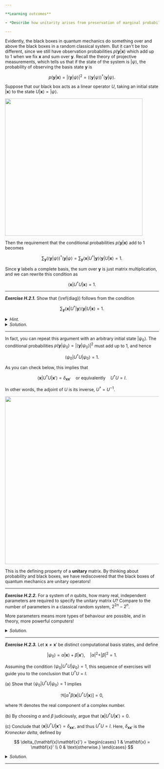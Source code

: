 ```yaml
---

**Learning outcomes**

- *Describe how unitarity arises from preservation of marginal probabilities.*

---
```


Evidently, the black boxes in quantum mechanics do something over and above the black boxes in a random classical system. But it can't be *too* different, since we still have observation probabilities $p(\mathbf{y}\vert \mathbf{x})$ which add up to $1$ when we fix $\mathbf{x}$ and sum over $\mathbf{y}$. Recall the theory of projective measurements, which tells us that if the state of the system is $\vert \psi\rangle$, the probability of observing the basis state $\mathbf{y}$ is

$$
p(\mathbf{y}\vert \mathbf{x}) = \vert \langle \mathbf{y}\vert  \psi\rangle\vert ^2 = (\langle \mathbf{y}\vert  \psi\rangle)^\dagger\langle \mathbf{y}\vert  \psi\rangle.
$$

Suppose that our black box acts as a linear operator $U$, taking an initial state $\vert \mathbf{x}\rangle$ to the state $U\vert \mathbf{x}\rangle = \vert \psi\rangle$.

<img src="pics/unitary.svg" width="450px">

Then the requirement that the conditional probabilities $p(\mathbf{y}\vert \mathbf{x})$ add to $1$ becomes

$$
\sum_{\mathbf{y}} (\langle \mathbf{y}\vert  \psi\rangle)^\dagger\langle \mathbf{y}\vert  \psi\rangle = \sum_{\mathbf{y}} \langle \mathbf{x}\vert  U^\dagger\vert \mathbf{y}\rangle\langle \mathbf{y}\vert  U\vert \mathbf{x}\rangle = 1.
$$

Since $\mathbf{y}$ labels a complete basis, the sum over $\mathbf{y}$ is just matrix multiplication, and we can rewrite this condition as

$$
\langle \mathbf{x}\vert U^\dagger U\vert \mathbf{x}\rangle = 1. \tag{1}\label{diag}
$$

---

***Exercise H.2.1.*** Show that (\ref{diag}) follows from the
condition

$$
\sum_{\mathbf{y}} \langle \mathbf{x}\vert  U^\dagger\vert
\mathbf{y}\rangle\langle \mathbf{y}\vert  U\vert \mathbf{x}\rangle = 1.
$$

<details>
<summary><i>Hint.</i></summary>
First show that

$$
\sum_{\mathbf{y}} \vert \mathbf{y}\rangle \langle \mathbf{y}\vert = I.
$$
</details>

<details>
<summary><i>Solution.</i></summary>
Let us prove the equation in the hint first.
To check that

$$
\sum_{\mathbf{y}} \vert \mathbf{y}\rangle \langle \mathbf{y}\vert = I,
$$

it suffices to show that both act on computational basis elements in
the same way.
By definition of the identity, $I\vert\mathbf{x}\rangle =
\vert\mathbf{x}\rangle$.
Since $\mathbf{y}$ ranges over computational basis elements, and
$\langle \mathbf{y}\vert \mathbf{x}\rangle = 0$ unless $\mathbf{y} =
\mathbf{x}$,

$$
\begin{align*}
\sum_{\mathbf{y}} \vert \mathbf{y}\rangle \langle \mathbf{y}\vert
\mathbf{x}\rangle & = \vert \mathbf{x}\rangle \langle \mathbf{x}\vert
\mathbf{x}\rangle \\
&= \vert\mathbf{x}\rangle
\end{align*}
$$

since $\langle \mathbf{x}\vert \mathbf{x}\rangle =1$, i.e., states are
normalized.
Thus, the hint is proved. We can now use this as follows:

$$
\begin{align*}
\sum_{\mathbf{y}} \langle \mathbf{x}\vert  U^\dagger\vert
\mathbf{y}\rangle\langle \mathbf{y}\vert  U\vert \mathbf{x}\rangle & =
\langle \mathbf{x}\vert  U^\dagger \left[\sum_{\mathbf{y}}\vert
\mathbf{y}\rangle\langle \mathbf{y}\vert \right]  U\vert
\mathbf{x}\rangle \\
& =
\langle \mathbf{x}\vert  U^\dagger I U\vert
\mathbf{x}\rangle \\
& =
\langle \mathbf{x}\vert  U^\dagger U\vert
\mathbf{x}\rangle.
\end{align*}
$$

Thus,

$$
\sum_{\mathbf{y}} \langle \mathbf{x}\vert  U^\dagger\vert
\mathbf{y}\rangle\langle \mathbf{y}\vert  U\vert \mathbf{x}\rangle = 1
$$

is equivalent to (\ref{diag}). ▢
</details>

---

In fact, you can repeat this argument with an arbitrary initial state $\vert \psi_0\rangle$. The conditional probabilities $p(\mathbf{y}\vert \psi_0) = \vert \langle\mathbf{y}\vert \psi_0\rangle\vert ^2$ must add up to $1$, and hence

$$
\langle \psi_0\vert U^\dagger U\vert \psi_0\rangle = 1.
$$

As you can check below, this implies that

$$
\langle \mathbf{x}\vert U^\dagger U\vert \mathbf{x}'\rangle = \delta_{\mathbf{x}\mathbf{x}'} \quad \text{or equivalently} \quad U^\dagger U = I.
$$

In other words, the adjoint of $U$ is its inverse, $U^\dagger = U^{-1}$.

<img src="pics/twonitary.svg" width="550px">

This is the defining property of a **unitary** matrix. By thinking about probability and black boxes, we have rediscovered that the black boxes of quantum mechanics are unitary operators!

---

***Exercise H.2.2.***  For a system of $n$ qubits, how many real,
   independent parameters are required to specify the unitary matrix
   $U$? Compare to the number of parameters in a classical random
   system, $2^{2n} - 2^n$.

More parameters means more types of behaviour are possible, and in
theory, more powerful computers!

<details>
<summary><i>Solution.</i></summary>

For $n$ qubits, the state vector $\vert \psi\rangle$ has $2^n$ components. Thus, $U$ is a $2^n \times 2^n$ matrix of complex entries, each of which is specified by two real numbers. This gives a total of $2 \cdot 2^n \cdot 2^n = 2 \cdot 2^{2n}$ parameters. The equation $U^\dagger U = I$ gives us a whole $2^n \times 2^n$ grid of real conditions to satisfy, so the total number of independent real parameters is

$$
2 \cdot 2^{2n} - 2^{2n} = 2^{2n}.
$$

This is a factor of $2^n$ more than the number of parameters in a classical random matrix. Much more is possible in the quantum realm! ▢

</details>

---

***Exercise H.2.3.***  Let $\mathbf{x}\neq\mathbf{x}'$ be distinct computational basis states, and define

$$
\vert \psi_0\rangle = \alpha\vert \mathbf{x}\rangle+\beta\vert \mathbf{x}'\rangle, \quad \vert \alpha\vert ^2 + \vert \beta\vert ^2 = 1.
$$

Assuming the condition $\langle \psi_0\vert U^\dagger U\vert \psi_0\rangle = 1$, this sequence of exercises will guide you to the conclusion that $U^\dagger U = I$.

(a) Show that $\langle \psi_0\vert U^\dagger U\vert \psi_0\rangle = 1$ implies

$$
\Re[\alpha^*\beta \langle\mathbf{x}\vert U^\dagger U\vert \mathbf{x}\rangle] = 0,
$$

where $\Re$ denotes the real component of a complex number.

(b) By choosing $\alpha$ and $\beta$ judiciously, argue that $\langle\mathbf{x}\vert U^\dagger U\vert \mathbf{x}'\rangle = 0$.

(c) Conclude that $\langle\mathbf{x}\vert U^\dagger U\vert \mathbf{x}'\rangle = \delta_{\mathbf{x}\mathbf{x}'}$,
and thus $U^\dagger U = I$. Here, $\delta_{\mathbf{x}\mathbf{x}'}$ is
the *Kronecker delta*, defined by

$$
\delta_{\mathbf{x}\mathbf{x}'} =
\begin{cases}
1 & \mathbf{x} = \mathbf{x}' \\
0 & \text{otherwise.}
\end{cases}
$$

<details>
<summary><i>Solution.</i></summary>
(a) A little algebra shows that

$$
\langle \psi_0\vert U^\dagger U\vert \psi_0\rangle = \vert \alpha\vert ^2\langle \mathbf{x}\vert U^\dagger U\vert \mathbf{x}\rangle + \vert \beta\vert ^2\langle \mathbf{x}'\vert U^\dagger U\vert \mathbf{x}'\rangle + \alpha^*\beta\langle \mathbf{x}\vert U^\dagger U\vert \mathbf{x}'\rangle + (\alpha^*\beta\langle \mathbf{x}\vert U^\dagger U\vert \mathbf{x}'\rangle)^\dagger.
$$

From (\ref{diag}), the first term in brackets gives $\vert \alpha\vert ^2$ and the second $\vert \beta\vert ^2$, which sum to $1$ since $\vert \psi_0\rangle$ is normalized. Hence

$$
\langle \psi_0\vert U^\dagger U\vert \psi_0\rangle = 1 + \alpha^*\beta\langle \mathbf{x}\vert U^\dagger U\vert \mathbf{x}'\rangle + (\alpha^*\beta\langle \mathbf{x}\vert U^\dagger U\vert \mathbf{x}'\rangle)^\dagger = 1 + 2\Re [\alpha^*\beta\langle \mathbf{x}\vert U^\dagger U\vert \mathbf{x}'\rangle],
$$

since the sum of a complex number and its conjugate is twice the real part. Assuming $\langle \psi_0\vert U^\dagger U\vert \psi_0\rangle = 1$ then implies that the real part of $\alpha^*\beta \langle \mathbf{x}\vert U^\dagger U\vert \mathbf{x}'\rangle$ must vanish.

(b) We can now simply choose $\alpha$ and $\beta$ to ensure that the expression is real! Take for instance $\vert \alpha\vert  = \vert \beta\vert  = 1/\sqrt{2}$, and choose the phases so that $\alpha^*\beta = e^{-i\theta}/2$ cancels the phase $e^{i\theta}$ of $\langle\mathbf{x}\vert U^\dagger U\vert \mathbf{x}'\rangle$. Then

$$
\Re [\alpha^*\beta\langle\mathbf{x}\vert U^\dagger U\vert \mathbf{x}'\rangle] = \frac{1}{2}e^{-i\theta}\langle\mathbf{x}\vert U^\dagger U\vert \mathbf{x}'\rangle = 0 \quad \Longrightarrow \quad \langle\mathbf{x}\vert U^\dagger U\vert \mathbf{x}'\rangle = 0.
$$

(c) We know from (\ref{diag}) that $\langle\mathbf{x}\vert U^\dagger U\vert \mathbf{x}\rangle = 1$ for all $\mathbf{x}$, and hence $\langle\mathbf{x}\vert U^\dagger U\vert \mathbf{x}'\rangle = \delta_{\mathbf{x}\mathbf{x}'}$. This is just the component form of the statement $U^\dagger U = I$, so $U$ is unitary as claimed! ▢

</details>

---
